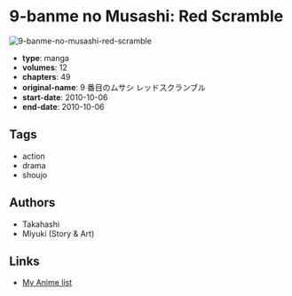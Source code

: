 # 9-banme no Musashi: Red Scramble

![9-banme-no-musashi-red-scramble](https://cdn.myanimelist.net/images/manga/2/147775.jpg)

-   **type**: manga
-   **volumes**: 12
-   **chapters**: 49
-   **original-name**: 9 番目のムサシ レッドスクランブル
-   **start-date**: 2010-10-06
-   **end-date**: 2010-10-06

## Tags

-   action
-   drama
-   shoujo

## Authors

-   Takahashi
-   Miyuki (Story & Art)

## Links

-   [My Anime list](https://myanimelist.net/manga/82819/9-banme_no_Musashi__Red_Scramble)
